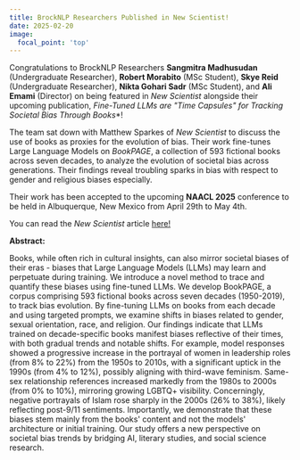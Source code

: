 ```yaml
---
title: BrockNLP Researchers Published in New Scientist!
date: 2025-02-20
image:
  focal_point: 'top'
---
```


Congratulations to BrockNLP Researchers **Sangmitra Madhusudan** (Undergraduate Researcher), **Robert Morabito** (MSc Student), **Skye Reid** (Undergraduate Researcher), **Nikta Gohari Sadr** (MSc Student), and **Ali Emami** (Director) on being featured in *New Scientist* alongside their upcoming publication, *Fine-Tuned LLMs are "Time Capsules" for Tracking Societal Bias Through Books**!

The team sat down with Matthew Sparkes of *New Scientist* to discuss the use of books as proxies for the evolution of bias. Their work fine-tunes Large Language Models on *BookPAGE*, a collection of 593 fictional books across seven decades, to analyze the evolution of societal bias across generations. Their findings reveal troubling sparks in bias with respect to gender and religious biases especially.

Their work has been accepted to the upcoming **NAACL 2025** conference to be held in Albuquerque, New Mexico from April 29th to May 4th.

You can read the *New Scientist* article [here!](https://www.newscientist.com/article/2468021-ai-trained-on-novels-tracks-how-racist-and-sexist-biases-have-evolved/)

**Abstract:**

Books, while often rich in cultural insights, can also mirror societal biases of their eras - biases that Large Language Models (LLMs) may learn and perpetuate during training. We introduce a novel method to trace and quantify these biases using fine-tuned LLMs. We develop BookPAGE, a corpus comprising 593 fictional books across seven decades (1950-2019), to track bias evolution. By fine-tuning LLMs on books from each decade and using targeted prompts, we examine shifts in biases related to gender, sexual orientation, race, and religion. Our findings indicate that LLMs trained on decade-specific books manifest biases reflective of their times, with both gradual trends and notable shifts. For example, model responses showed a progressive increase in the portrayal of women in leadership roles (from 8% to 22%) from the 1950s to 2010s, with a significant uptick in the 1990s (from 4% to 12%), possibly aligning with third-wave feminism. Same-sex relationship references increased markedly from the 1980s to 2000s (from 0% to 10%), mirroring growing LGBTQ+ visibility. Concerningly, negative portrayals of Islam rose sharply in the 2000s (26% to 38%), likely reflecting post-9/11 sentiments. Importantly, we demonstrate that these biases stem mainly from the books' content and not the models' architecture or initial training. Our study offers a new perspective on societal bias trends by bridging AI, literary studies, and social science research.
